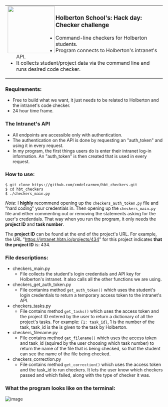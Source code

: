 <p align="center">
<table>
<tr>
<td>
<img align="left" src="https://user-images.githubusercontent.com/77739870/136249792-d424e897-6470-42a0-9904-dd58955ae9b3.png" width="150" height="150">
<h3>Holberton School's: Hack day: Checker challenge</h3>
<ul>
    <li>Command-line checkers for Holberton students.</li>
    <li>Program connects to Holberton's intranet's API.</li>
    <li>It collects student/project data via the command line and runs desired code checker.</li>
</ul>
<img width="1000" height="0">
</td>
</tr>
</table>
</p>

### Requirements:
- Free to build what we want, it just needs to be related to Holberton and the intranet's code checker.  
- 24 hour time frame.  

### The Intranet's API
- All endpoints are accessible only with authentication.  
- The authentication on the API is done by requesting an "auth_token" and using it in every request.  
- In my program, the first things users do is enter their intranet log-in information. An "auth_token" is then created that is used in every request.  

### How to use:
```$ git clone https://github.com/cmdelcarmen/hbt_checkers.git```  
```$ cd hbt_checkers```  
```$ ./checkers_main.py```  

*Note*: I **highly** recommend opening up the `checkers_auth_token.py` file and "hard coding" your credentials in. Then opening up the `checkers_main.py` file and either commenting out or removing the statements asking for the user's credentials. That way when you run the program, it only needs the **project ID** and **task number**.

The **project ID** can be found at the end of the project's URL. For example, the URL "https://intranet.hbtn.io/projects/434" for this project indicates **that the project ID** is: 434.

### File descriptions:
- checkers_main.py  
    - File collects the student's login credentials and API key for Holberton's intranet. It also calls all the other functions we are using.
- checkers_get_auth_token.py
    - File contanins method `get_auth_token()` which uses the student's login credentials to return a temporary access token to the intranet's API. 
- checkers_tasks.py
    - File contains method `get_tasks()` which uses the access token and the project ID entered by the user to return a dictionary of all the project's tasks. For example: `{1: task_id}`, 1 is the number of the task, task_id is the is given to the task by Holberton.
- checkers_filename.py
    - File contains method `get_filename()` which uses the access token and task_id (aquired by the user choosing which task number) to return the name of the file that is being checked, so that the student can see the name of the file being checked.
- checkers_correction.py
    - File contains method `get_correction()` which uses the access token and the task_id to run checkers. It lets the user know which checkers passed and which failed, along with the type of checker it was.

### What the program looks like on the terminal:
![image](https://user-images.githubusercontent.com/77739870/136260954-76ff4d93-89ac-4792-9896-0b05a68d33a7.png)
